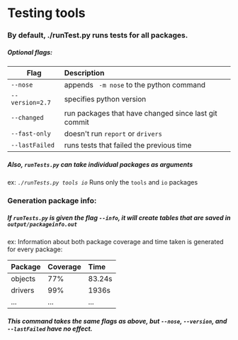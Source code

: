 # Testing tools

### By default, ./runTest.py runs tests for all packages.

##### Optional flags:

| Flag            | Description                                          |
|-----------------|:-----------------------------------------------------|
| `--nose`        | appends ` -m nose` to the python command             |
| `--version=2.7` | specifies python version                             |
| `--changed`     | run packages that have changed since last git commit |
| `--fast-only`   | doesn't run `report` or `drivers`                    |
| `--lastFailed`  | runs tests that failed the previous time             |

##### Also, `runTests.py` can take individual packages as arguments
ex:  *`./runTests.py tools io`* Runs only the `tools` and `io` packages

### Generation package info:

##### If `runTests.py` is given the flag `--info`, it will create tables that are saved in `output/packageinfo.out`

ex: Information about both package coverage and time taken is generated for every package:

| Package       | Coverage      | Time   |
| ------------- |:--------------|:-------|
| objects       | 77%           | 83.24s |
| drivers       | 99%           | 1936s  |
| ...           | ...           | ...    |

##### This command takes the same flags as above, but `--nose`, `--version`, and `--lastFailed` have no effect.
